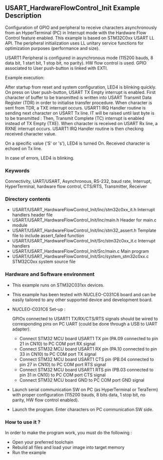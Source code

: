 ## <b>USART_HardwareFlowControl_Init Example Description</b>

Configuration of GPIO and  peripheral 
to receive characters asynchronously from an HyperTerminal (PC) in Interrupt mode 
with the Hardware Flow Control feature enabled. This example is based on STM32C0xx 
USART LL API. The peripheral initialization 
uses LL unitary service functions for optimization purposes (performance and size).

USART1 Peripheral is configured in asynchronous mode (115200 bauds, 8 data bit, 1 start bit, 1 stop bit, no parity).
HW flow control is used.
GPIO associated to User push-button is linked with EXTI.

Example execution:

After startup from reset and system configuration, LED4 is blinking quickly.
On press on User push-button, USART TX Empty interrupt is enabled.
First character of buffer to be transmitted is written into USART Transmit Data Register (TDR)
in order to initialise transfer procedure.
When character is sent from TDR, a TXE interrupt occurs.
USART1 IRQ Handler routine is sending next character on USART Tx line.
IT will be raised until last byte is to be transmitted : Then, Transmit Complete (TC) interrupt is enabled 
instead of TX Empty (TXE).
When character is received on USART Rx line, a RXNE interrupt occurs.
USART1 IRQ Handler routine is then checking received character value.

On a specific value ('S' or 's'), LED4 is turned On.
Received character is echoed on Tx line.

In case of errors, LED4 is blinking.

### <b>Keywords</b>

Connectivity, UART/USART, Asynchronous, RS-232, baud rate, Interrupt, HyperTerminal, 
hardware flow control, CTS/RTS, Transmitter, Receiver

### <b>Directory contents</b>

  - USART/USART_HardwareFlowControl_Init/Inc/stm32c0xx_it.h          Interrupt handlers header file
  - USART/USART_HardwareFlowControl_Init/Inc/main.h                  Header for main.c module
  - USART/USART_HardwareFlowControl_Init/Inc/stm32_assert.h          Template file to include assert_failed function
  - USART/USART_HardwareFlowControl_Init/Src/stm32c0xx_it.c          Interrupt handlers
  - USART/USART_HardwareFlowControl_Init/Src/main.c                  Main program
  - USART/USART_HardwareFlowControl_Init/Src/system_stm32c0xx.c      STM32C0xx system source file

### <b>Hardware and Software environment</b>

  - This example runs on STM32C031xx devices.

  - This example has been tested with NUCLEO-C031C6 board and can be
    easily tailored to any other supported device and development board.

  - NUCLEO-C031C6 Set-up :

    GPIOs connected to USART1 TX/RX/CTS/RTS signals should be wired
    to corresponding pins on PC UART (could be done through a USB to UART adapter).

    - Connect STM32 MCU board USART1 TX pin (PA.09 connected to pin 21 in CN10)
      to PC COM port RX signal
    - Connect STM32 MCU board USART1 RX pin (PA.10 connected to pin 33 in CN10)
      to PC COM port TX signal
    - Connect STM32 MCU board USART1 CTS pin (PB.04 connected to pin 27 in CN10)
      to PC COM port RTS signal
    - Connect STM32 MCU board USART1 RTS pin (PB.03 connected to pin 31 in CN10)
      to PC COM port CTS signal
    - Connect STM32 MCU board GND to PC COM port GND signal

  - Launch serial communication SW on PC (as HyperTerminal or TeraTerm) with proper configuration 
    (115200 bauds, 8 bits data, 1 stop bit, no parity, HW flow control enabled).

  - Launch the program. Enter characters on PC communication SW side.

### <b>How to use it ?</b>

In order to make the program work, you must do the following :

 - Open your preferred toolchain
 - Rebuild all files and load your image into target memory
 - Run the example